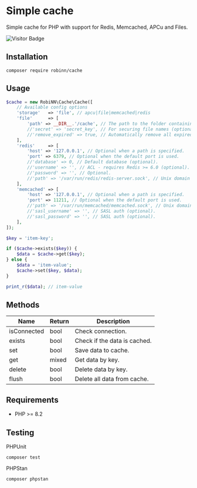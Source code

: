 # Simple cache

Simple cache for PHP with support for Redis, Memcached, APCu and Files.

![Visitor Badge](https://visitor-badge.laobi.icu/badge?page_id=RobiNN1.Cache)

## Installation

```
composer require robinn/cache
```

## Usage

```php
$cache = new RobiNN\Cache\Cache([
    // Available config options
    'storage'   => 'file', // apcu|file|memcached|redis
    'file'      => [
        'path' => __DIR__.'/cache', // The path to the folder containing the cached content.
        //'secret' => 'secret_key', // For securing file names (optional).
        //'remove_expired' => true, // Automatically remove all expired keys (it can affect performance) (optional).
    ],
    'redis'     => [
        'host' => '127.0.0.1', // Optional when a path is specified.
        'port' => 6379, // Optional when the default port is used.
        //'database' => 0, // Default database (optional).
        //'username' => '', // ACL - requires Redis >= 6.0 (optional).
        //'password' => '', // Optional.
        //'path' => '/var/run/redis/redis-server.sock', // Unix domain socket (optional).
    ],
    'memcached' => [
        'host' => '127.0.0.1', // Optional when a path is specified.
        'port' => 11211, // Optional when the default port is used.
        //'path' => '/var/run/memcached/memcached.sock', // Unix domain socket (optional).
        //'sasl_username' => '', // SASL auth (optional).
        //'sasl_password' => '', // SASL auth (optional).
    ],
]);

$key = 'item-key';

if ($cache->exists($key)) {
    $data = $cache->get($key);
} else {
    $data = 'item-value';
    $cache->set($key, $data);
}

print_r($data); // item-value
```

## Methods

| Name        | Return | Description                  |
|-------------|--------|------------------------------|
| isConnected | bool   | Check connection.            |
| exists      | bool   | Check if the data is cached. |
| set         | bool   | Save data to cache.          |
| get         | mixed  | Get data by key.             |
| delete      | bool   | Delete data by key.          |
| flush       | bool   | Delete all data from cache.  |

## Requirements

- PHP >= 8.2

## Testing

PHPUnit

```
composer test
```

PHPStan

```
composer phpstan
```
